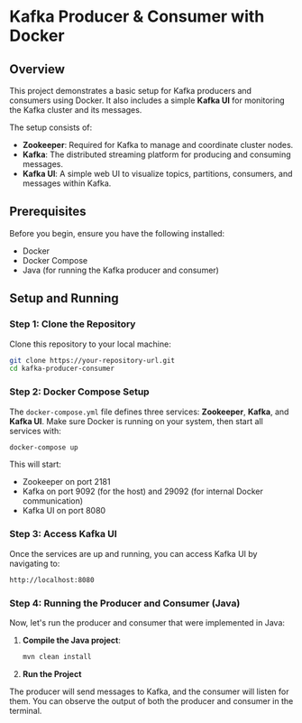 # Kafka Producer & Consumer with Docker

## Overview
This project demonstrates a basic setup for Kafka producers and consumers using Docker. It also includes a simple **Kafka UI** for monitoring the Kafka cluster and its messages.

The setup consists of:
- **Zookeeper**: Required for Kafka to manage and coordinate cluster nodes.
- **Kafka**: The distributed streaming platform for producing and consuming messages.
- **Kafka UI**: A simple web UI to visualize topics, partitions, consumers, and messages within Kafka.

## Prerequisites

Before you begin, ensure you have the following installed:

- Docker
- Docker Compose
- Java (for running the Kafka producer and consumer)

## Setup and Running

### Step 1: Clone the Repository

Clone this repository to your local machine:

```bash
git clone https://your-repository-url.git
cd kafka-producer-consumer
```

### Step 2: Docker Compose Setup

The `docker-compose.yml` file defines three services: **Zookeeper**, **Kafka**, and **Kafka UI**. Make sure Docker is running on your system, then start all services with:

```bash
docker-compose up
```
This will start:
* Zookeeper on port 2181
* Kafka on port 9092 (for the host) and 29092 (for internal Docker communication)
* Kafka UI on port 8080

### Step 3: Access Kafka UI
Once the services are up and running, you can access Kafka UI by navigating to:

```bash
http://localhost:8080
```

### Step 4: Running the Producer and Consumer (Java)
Now, let's run the producer and consumer that were implemented in Java:

1. **Compile the Java project**:
    ```bash
    mvn clean install
    ```

2. **Run the Project**

The producer will send messages to Kafka, and the consumer will listen for them. You can observe the output of both the producer and consumer in the terminal.
